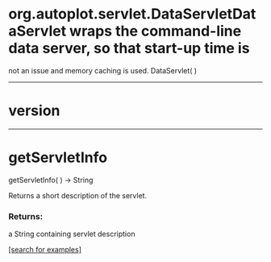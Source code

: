 # org.autoplot.servlet.DataServletDataServlet wraps the command-line data server, so that start-up time is 
 not an issue and memory caching is used.
DataServlet( )


***
<a name="version"></a>
# version



***
<a name="getServletInfo"></a>
# getServletInfo
getServletInfo(  ) &rarr; String

Returns a short description of the servlet.

### Returns:
a String containing servlet description

<a href="https://github.com/autoplot/dev/search?q=getServletInfo&unscoped_q=getServletInfo">[search for examples]</a>


